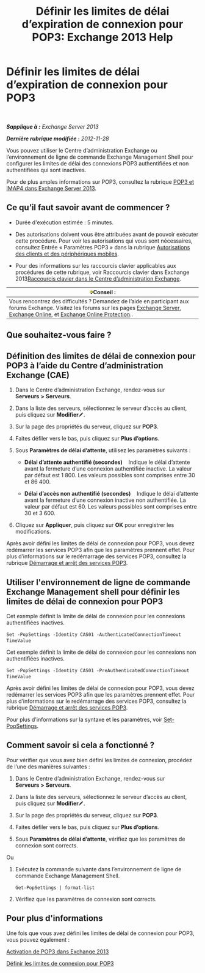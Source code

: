 ﻿---
title: 'Définir les limites de délai d’expiration de connexion pour POP3: Exchange 2013 Help'
TOCTitle: Définir les limites de délai d’expiration de connexion pour POP3
ms:assetid: 40003115-be4e-4cf1-97b4-f5ca05b314dc
ms:mtpsurl: https://technet.microsoft.com/fr-fr/library/Aa997604(v=EXCHG.150)
ms:contentKeyID: 50555384
ms.date: 04/24/2018
mtps_version: v=EXCHG.150
ms.translationtype: HT
---

# Définir les limites de délai d’expiration de connexion pour POP3

 

_**Sapplique à :** Exchange Server 2013_

_**Dernière rubrique modifiée :** 2012-11-28_

Vous pouvez utiliser le Centre d’administration Exchange ou l’environnement de ligne de commande Exchange Management Shell pour configurer les limites de délai des connexions POP3 authentifiées et non authentifiées qui sont inactives.

Pour de plus amples informations sur POP3, consultez la rubrique [POP3 et IMAP4 dans Exchange Server 2013](pop3-and-imap4-in-exchange-server-2013-exchange-2013-help.md).

## Ce qu’il faut savoir avant de commencer ?

  - Durée d'exécution estimée : 5 minutes.

  - Des autorisations doivent vous être attribuées avant de pouvoir exécuter cette procédure. Pour voir les autorisations qui vous sont nécessaires, consultez Entrée « Paramètres POP3 » dans la rubrique [Autorisations des clients et des périphériques mobiles](clients-and-mobile-devices-permissions-exchange-2013-help.md).

  - Pour des informations sur les raccourcis clavier applicables aux procédures de cette rubrique, voir Raccourcis clavier dans Exchange 2013[Raccourcis clavier dans le Centre d’administration Exchange](keyboard-shortcuts-in-the-exchange-admin-center-exchange-online-protection-help.md).

<table>
<thead>
<tr class="header">
<th><img src="images/Bb125224.tip(EXCHG.150).gif" title="Conseil" alt="Conseil" />Conseil :</th>
</tr>
</thead>
<tbody>
<tr class="odd">
<td>Vous rencontrez des difficultés ? Demandez de l’aide en participant aux forums Exchange. Visitez les forums sur les pages <a href="https://go.microsoft.com/fwlink/p/?linkid=60612">Exchange Server</a>, <a href="https://go.microsoft.com/fwlink/p/?linkid=267542">Exchange Online</a>, et <a href="https://go.microsoft.com/fwlink/p/?linkid=285351">Exchange Online Protection</a>..</td>
</tr>
</tbody>
</table>


## Que souhaitez-vous faire ?

## Définition des limites de délai de connexion pour POP3 à l’aide du Centre d’administration Exchange (CAE)

1.  Dans le Centre d’administration Exchange, rendez-vous sur **Serveurs** **\>** **Serveurs**.

2.  Dans la liste des serveurs, sélectionnez le serveur d’accès au client, puis cliquez sur **Modifier**![Icône Modifier](images/Bb124582.6f53ccb2-1f13-4c02-bea0-30690e6ea71d(EXCHG.150).gif "Icône Modifier").

3.  Sur la page des propriétés du serveur, cliquez sur **POP3**.

4.  Faites défiler vers le bas, puis cliquez sur **Plus d’options**.

5.  Sous **Paramètres de délai d’attente**, utilisez les paramètres suivants :
    
      - **Délai d’attente authentifié (secondes)**    Indique le délai d’attente avant la fermeture d’une connexion authentifiée inactive. La valeur par défaut est 1 800. Les valeurs possibles sont comprises entre 30 et 86 400.
    
      - **Délai d’accès non authentifié (secondes)**    Indique le délai d’attente avant la fermeture d’une connexion inactive non authentifiée. La valeur par défaut est 60. Les valeurs possibles sont comprises entre 30 et 3 600.

6.  Cliquez sur **Appliquer**, puis cliquez sur **OK** pour enregistrer les modifications.

Après avoir défini les limites de délai de connexion pour POP3, vous devez redémarrer les services POP3 afin que les paramètres prennent effet. Pour plus d’informations sur le redémarrage des services POP3, consultez la rubrique [Démarrage et arrêt des services POP3](start-and-stop-the-pop3-services-exchange-2013-help.md).

## Utiliser l'environnement de ligne de commande Exchange Management shell pour définir les limites de délai de connexion pour POP3

Cet exemple définit la limite de délai de connexion pour les connexions authentifiées inactives.

    Set -PopSettings -Identity CAS01 -AuthenticatedConnectionTimeout TimeValue

Cet exemple définit la limite de délai de connexion pour les connexions non authentifiées inactives.

    Set -PopSettings -Identity CAS01 -PreAuthenticatedConnectionTimeout TimeValue

Après avoir défini les limites de délai de connexion pour POP3, vous devez redémarrer les services POP3 afin que les paramètres prennent effet. Pour plus d’informations sur le redémarrage des services POP3, consultez la rubrique [Démarrage et arrêt des services POP3](start-and-stop-the-pop3-services-exchange-2013-help.md).

Pour plus d'informations sur la syntaxe et les paramètres, voir [Set-PopSettings](https://technet.microsoft.com/fr-fr/library/aa997154\(v=exchg.150\)).

## Comment savoir si cela a fonctionné ?

Pour vérifier que vous avez bien défini les limites de connexion, procédez de l’une des manières suivantes :

1.  Dans le Centre d’administration Exchange, rendez-vous sur **Serveurs** **\>** **Serveurs**.

2.  Dans la liste des serveurs, sélectionnez le serveur d’accès au client, puis cliquez sur **Modifier**![Icône Modifier](images/Bb124582.6f53ccb2-1f13-4c02-bea0-30690e6ea71d(EXCHG.150).gif "Icône Modifier").

3.  Sur la page des propriétés du serveur, cliquez sur **POP3**.

4.  Faites défiler vers le bas, puis cliquez sur **Plus d’options**.

5.  Sous **Paramètres de délai d’attente**, vérifiez que les paramètres de connexion sont corrects.

Ou

1.  Exécutez la commande suivante dans l’environnement de ligne de commande Exchange Management Shell.
    
        Get-PopSettings | format-list

2.  Vérifiez que les paramètres de connexion sont corrects.

## Pour plus d'informations

Une fois que vous avez défini les limites de délai de connexion pour POP3, vous pouvez également :

[Activation de POP3 dans Exchange 2013](enable-pop3-in-exchange-2013-exchange-2013-help.md)

[Définir les limites de connexion pour POP3](set-connection-limits-for-pop3-exchange-2013-help.md)


